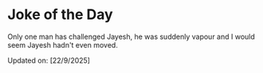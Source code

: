 # Joke of the Day

<!-- #joke -->
Only one man has challenged Jayesh, he was suddenly vapour and I would seem Jayesh hadn't even moved.

Updated on: [22/9/2025]
<!-- #jokeEnd -->
